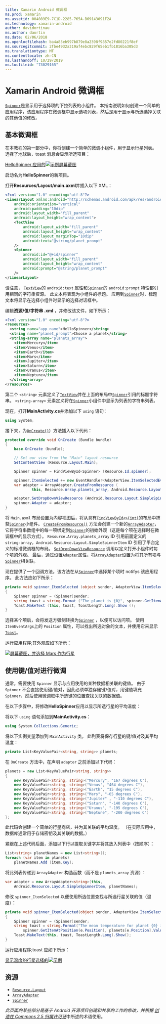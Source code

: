 ```yaml
---
title: Xamarin Android 微调框
ms.prod: xamarin
ms.assetid: 004089E9-7C1D-2285-765A-B69143091F2A
ms.technology: xamarin-android
author: davidortinau
ms.author: daortin
ms.date: 02/06/2018
ms.openlocfilehash: ba4a83eb997b879e8a2398f9857e2fd80221f8ef
ms.sourcegitcommit: 2fbe4932a319af4ebc829f65eb1fb1816ba305d3
ms.translationtype: MT
ms.contentlocale: zh-CN
ms.lasthandoff: 10/29/2019
ms.locfileid: "73029165"
---
```

# <a name="xamarinandroid-spinner"></a>Xamarin Android 微调框

[`Spinner`](xref:Android.Widget.Spinner)是显示用于选择项的下拉列表的小组件。 本指南说明如何创建一个简单的应用程序，该应用程序在微调框中显示选项列表，然后是用于显示与所选选择关联的其他值的修改。

## <a name="basic-spinner"></a>基本微调框

在本教程的第一部分中，你将创建一个简单的微调小组件，用于显示行星列表。 选择了地球后，toast 消息会显示所选项目：

[HelloSpinner 应用的![示例屏幕截图](spinner-images/01-example-screenshots-sml.png)](spinner-images/01-example-screenshots.png#lightbox)

启动名为**HelloSpinner**的新项目。

打开**Resources/Layout/main.axml**并插入以下 XML：

```xml
<?xml version="1.0" encoding="utf-8"?>
<LinearLayout xmlns:android="http://schemas.android.com/apk/res/android"
    android:orientation="vertical"
    android:padding="10dip"
    android:layout_width="fill_parent"
    android:layout_height="wrap_content">
    <TextView
        android:layout_width="fill_parent"
        android:layout_height="wrap_content"
        android:layout_marginTop="10dip"
        android:text="@string/planet_prompt"
    />
    <Spinner
        android:id="@+id/spinner"
        android:layout_width="fill_parent"
        android:layout_height="wrap_content"
        android:prompt="@string/planet_prompt"
    />
</LinearLayout>
```

请注意， [`TextView`](xref:Android.Widget.TextView)的 `android:text` 属性和[`Spinner`](xref:Android.Widget.Spinner)的 `android:prompt` 特性都引用相同的字符串资源。 此文本将表现为小组件的标题。 应用到[`Spinner`](xref:Android.Widget.Spinner)时，标题文本将显示在选择小组件时显示的选择对话框中。

编辑**资源/值/字符串 .xml** ，并修改该文件，如下所示：

```xml
<?xml version="1.0" encoding="utf-8"?>
<resources>
  <string name="app_name">HelloSpinner</string>
  <string name="planet_prompt">Choose a planet</string>
  <string-array name="planets_array">
    <item>Mercury</item>
    <item>Venus</item>
    <item>Earth</item>
    <item>Mars</item>
    <item>Jupiter</item>
    <item>Saturn</item>
    <item>Uranus</item>
    <item>Neptune</item>
  </string-array>
</resources>
```

第二个 `<string>` 元素定义了[`TextView`](xref:Android.Widget.TextView)并在上面的布局中[`Spinner`](xref:Android.Widget.Spinner)引用的标题字符串。
`<string-array>` 元素定义将在[`Spinner`](xref:Android.Widget.Spinner)小组件中显示为列表的字符串列表。

现在，打开**MainActivity.cs**并添加以下 `using` 语句：

```csharp
using System;
```

接下来，为[`OnCreate()`](xref:Android.App.Activity.OnCreate*)）方法插入以下代码：

```csharp
protected override void OnCreate (Bundle bundle)
{
    base.OnCreate (bundle);

    // Set our view from the "Main" layout resource
    SetContentView (Resource.Layout.Main);

    Spinner spinner = FindViewById<Spinner> (Resource.Id.spinner);

    spinner.ItemSelected += new EventHandler<AdapterView.ItemSelectedEventArgs> (spinner_ItemSelected);
    var adapter = ArrayAdapter.CreateFromResource (
            this, Resource.Array.planets_array, Android.Resource.Layout.SimpleSpinnerItem);

    adapter.SetDropDownViewResource (Android.Resource.Layout.SimpleSpinnerDropDownItem);
    spinner.Adapter = adapter;
}
```

将 `Main.axml` 布局设置为内容视图后，将从具有[`FindViewById<>(int)`](xref:Android.App.Activity.FindViewById*)的布局中捕获[`Spinner`](xref:Android.Widget.Spinner)小组件。
[`CreateFromResource()`](xref:Android.Widget.ArrayAdapter.CreateFromResource*)
方法会创建一个新的[`ArrayAdapter`](xref:Android.Widget.ArrayAdapter)，它将字符串数组中的每一项绑定到[`Spinner`](xref:Android.Widget.Spinner)的初始外观（这是每个项在选择时在微调框中的显示方式）。 `Resource.Array.planets_array` ID 引用前面定义的 `string-array`，`Android.Resource.Layout.SimpleSpinnerItem` ID 引用了平台定义的标准微调框的布局。
[`SetDropDownViewResource`](xref:Android.Widget.ArrayAdapter.SetDropDownViewResource*)
调用以定义打开小组件时每个项的外观。 最后，通过设置[`Adapter`](xref:Android.Widget.ArrayAdapter)属性，将[`ArrayAdapter`](xref:Android.Widget.ArrayAdapter)设置为将其所有项与[`Spinner`](xref:Android.Widget.Spinner)相关联。

现在提供了一个回调方法，该方法在从[`Spinner`](xref:Android.Widget.Spinner)中选择某个项时 notifys 该应用程序。 此方法应如下所示：

```csharp
private void spinner_ItemSelected (object sender, AdapterView.ItemSelectedEventArgs e)
{
    Spinner spinner = (Spinner)sender;
    string toast = string.Format ("The planet is {0}", spinner.GetItemAtPosition (e.Position));
    Toast.MakeText (this, toast, ToastLength.Long).Show ();
}
```

选择某个项后，会将发送方强制转换为[`Spinner`](xref:Android.Widget.Spinner) ，以便可以访问项。 使用 `ItemEventArgs`上的 `Position` 属性，可以找出所选对象的文本，并使用它来显示[`Toast`](xref:Android.Widget.Toast)。

运行应用程序;其外观应如下所示：

[![屏幕截图，并选择 Mars 作为行星](spinner-images/02-basic-example-sml.png)](spinner-images/02-basic-example.png#lightbox)

## <a name="spinner-using-keyvalue-pairs"></a>使用键/值对进行微调

通常，需要使用 `Spinner` 显示与应用使用的某种数据相关联的键值。 由于 `Spinner` 不会直接使用键/值对，因此必须单独存储键/值对，用键值填充 `Spinner`，然后使用微调框中所选键的位置查找关联的数据值。 

在以下步骤中，将修改**HelloSpinner**应用以显示所选行星的平均温度：

将以下 `using` 语句添加到**MainActivity.cs**：

```csharp
using System.Collections.Generic;
```

将以下实例变量添加到 `MainActivity` 类。
此列表将保存行星的键/值对及其平均温度：

```csharp
private List<KeyValuePair<string, string>> planets;
```

在 `OnCreate` 方法中，在声明 `adapter` 之前添加以下代码：

```csharp
planets = new List<KeyValuePair<string, string>>
{
    new KeyValuePair<string, string>("Mercury", "167 degrees C"),
    new KeyValuePair<string, string>("Venus", "464 degrees C"),
    new KeyValuePair<string, string>("Earth", "15 degrees C"),
    new KeyValuePair<string, string>("Mars", "-65 degrees C"),
    new KeyValuePair<string, string>("Jupiter" , "-110 degrees C"),
    new KeyValuePair<string, string>("Saturn", "-140 degrees C"),
    new KeyValuePair<string, string>("Uranus", "-195 degrees C"),
    new KeyValuePair<string, string>("Neptune", "-200 degrees C")
};
```

此代码会创建一个简单的行星商店，并为其关联的平均温度。 （在实际应用中，数据库通常用于存储密钥及其关联的数据。）

紧跟在上述代码后面，添加以下行以提取关键字并将其放入列表中（按顺序）：

```csharp
List<string> planetNames = new List<string>();
foreach (var item in planets)
    planetNames.Add (item.Key);
```

将此列表传递到 `ArrayAdapter` 构造函数（而不是 `planets_array` 资源）：

```csharp
var adapter = new ArrayAdapter<string>(this,
    Android.Resource.Layout.SimpleSpinnerItem, planetNames);
```

修改 `spinner_ItemSelected` 以便使用所选位置查找与所选行星关联的值（温度）：

```csharp
private void spinner_ItemSelected(object sender, AdapterView.ItemSelectedEventArgs e)
{
    Spinner spinner = (Spinner)sender;
    string toast = string.Format("The mean temperature for planet {0} is {1}",
        spinner.GetItemAtPosition(e.Position), planets[e.Position].Value);
    Toast.MakeText(this, toast, ToastLength.Long).Show();
}
```

运行应用程序;toast 应如下所示：

[显示温度的行星选择的![示例](spinner-images/03-keyvalue-example-sml.png)](spinner-images/03-keyvalue-example.png#lightbox)

## <a name="resources"></a>资源

- [`Resource.Layout`](xref:Android.Resource.Layout)
- [`ArrayAdapter`](xref:Android.Widget.ArrayAdapter)
- [`Spinner`](xref:Android.Widget.Spinner)

*此页面的某些部分是基于 Android 开源项目创建和共享的工作的修改，并根据*
[*创造性 Commons 2.5 归属许可证*](https://creativecommons.org/licenses/by/2.5/)中所述的术语使用。
